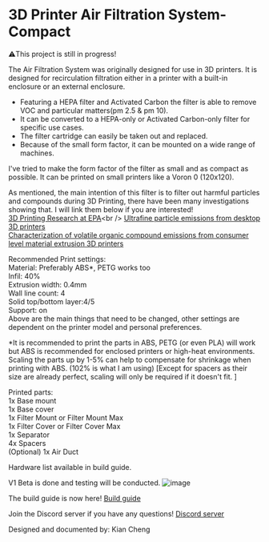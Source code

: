 # 3D Printer Air Filtration System-Compact

⚠️This project is still in progress!

The Air Filtration System was originally designed for use in 3D printers.
It is designed for recirculation filtration either in a printer with a built-in enclosure or an external enclosure.

- Featuring a HEPA filter and Activated Carbon the filter is able to remove VOC and particular matters(pm 2.5 & pm 10).
- It can be converted to a HEPA-only or Activated Carbon-only filter for specific use cases.
- The filter cartridge can easily be taken out and replaced.
- Because of the small form factor, it can be mounted on a wide range of machines. 

I've tried to make the form factor of the filter as small and as compact as possible. It can be printed on small printers like a Voron 0 (120x120). 

As mentioned, the main intention of this filter is to filter out harmful particles and compounds during 3D Printing, there have been many investigations showing that. I will link them below if you are interested!<br />
[3D Printing Research at EPA](https://www.epa.gov/chemical-research/3d-printing-research-epa#:~:text=Studies%20have%20found%20that%20the,to%20human%20health%20when%20inhaled.)<br />
[Ultrafine particle emissions from desktop 3D printers](https://www.sciencedirect.com/science/article/pii/S1352231013005086)<br />
[Characterization of volatile organic compound emissions from consumer level material extrusion 3D printers](https://www.sciencedirect.com/science/article/pii/S0360132319304196)

Recommended Print settings:<br />
Material: Preferably ABS*, PETG works too<br />
Infil: 40%<br />
Extrusion width: 0.4mm<br />
Wall line count: 4<br />
Solid top/bottom layer:4/5<br />
Support: on<br />
Above are the main things that need to be changed, other settings are dependent on the printer model and personal preferences. 

*It is recommended to print the parts in ABS, PETG (or even PLA) will work but ABS is recommended for enclosed printers or high-heat environments. <br />
Scaling the parts up by 1-5% can help to compensate for shrinkage when printing with ABS. (102% is what I am using) 
[Except for spacers as their size are already perfect, scaling will only be required if it doesn't fit. ]

Printed parts:<br />
1x Base mount<br />
1x Base cover<br />
1x Filter Mount or Filter Mount Max<br />
1x Filter Cover or Filter Cover Max<br />
1x Separator<br />
4x Spacers<br />
(Optional) 1x Air Duct<br />

Hardware list available in build guide.

V1 Beta is done and testing will be conducted. 
![image](https://user-images.githubusercontent.com/120485197/224540378-1a8faa61-672b-4d6e-b401-d02c43f69cfe.png)

The build guide is now here! [Build guide](https://docs.google.com/document/d/1WegTf6bddh7x7phcnoO4NG55IbVqwgYoXUHPxPr9i4U/edit?usp=sharing)

Join the Discord server if you have any questions! [Discord server](https://discord.gg/GWHTsEvbd3)

Designed and documented by: Kian Cheng

